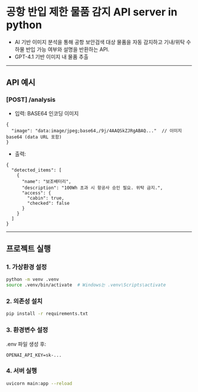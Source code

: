 # 공항 반입 제한 물품 감지 API server in python

- AI 기반 이미지 분석을 통해 공항 보안검색 대상 물품을 자동 감지하고 기내/위탁 수하물 반입 가능 여부와 설명을 반환하는 API.  
- GPT-4.1 기반 이미지 내 물품 추출

---

## API 예시
### [POST] /analysis
+ 입력: BASE64 인코딩 이미지
```
{
  "image": "data:image/jpeg;base64,/9j/4AAQSkZJRgABAQ..."  // 이미지 base64 (data URL 포함)
}
```
+ 출력:
```
{
  "detected_items": [
    {
      "name": "보조배터리",
      "description": "100Wh 초과 시 항공사 승인 필요. 위탁 금지.",
      "access": {
        "cabin": true,
        "checked": false
      }
    }
  ]
}

``` 
---

## 프로젝트 실행

### 1. 가상환경 설정
```bash
python -m venv .venv
source .venv/bin/activate  # Windows는 .venv\Scripts\activate
```
### 2. 의존성 설치
```bash
pip install -r requirements.txt
```

### 3. 환경변수 설정
.env 파일 생성 후:
```.env
OPENAI_API_KEY=sk-...
```

### 4. 서버 실행
```bash
uvicorn main:app --reload
```
